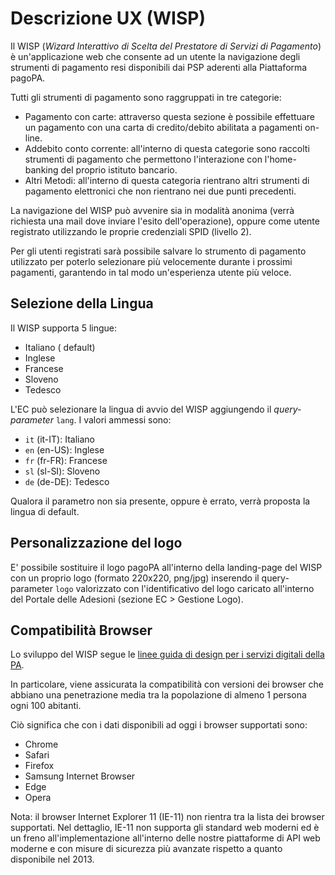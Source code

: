 Descrizione UX (WISP)
=====================

Il WISP (*Wizard Interattivo di Scelta del Prestatore di Servizi di Pagamento*) è un'applicazione web che consente ad un utente la navigazione degli strumenti di pagamento resi disponibili dai PSP aderenti alla Piattaforma pagoPA.

Tutti gli strumenti di pagamento sono raggruppati in tre categorie:

* Pagamento con carte: attraverso questa sezione è possibile effettuare un pagamento con una carta di credito/debito abilitata a pagamenti on-line.
* Addebito conto corrente: all'interno di questa categorie sono raccolti strumenti di pagamento che permettono l'interazione con l'home-banking del proprio istituto bancario.
* Altri Metodi: all'interno di questa categoria rientrano altri strumenti di pagamento elettronici che non rientrano nei due punti precedenti.

La navigazione del WISP può avvenire sia in modalità anonima (verrà richiesta una mail dove inviare l'esito dell'operazione), oppure come utente registrato utilizzando le proprie credenziali SPID (livello 2).

Per gli utenti registrati sarà possibile salvare lo strumento di pagamento utilizzato per poterlo selezionare più velocemente durante i prossimi pagamenti, garantendo in tal modo un'esperienza utente più veloce.

## Selezione della Lingua

Il WISP supporta 5 lingue:

* Italiano ( default)
* Inglese
* Francese
* Sloveno
* Tedesco

L'EC può selezionare la lingua di avvio del WISP aggiungendo il *query-parameter* `lang`. I valori ammessi sono:

* `it` (it-IT): Italiano
* `en` (en-US): Inglese
* `fr` (fr-FR): Francese
* `sl` (sl-SI): Sloveno
* `de` (de-DE): Tedesco

Qualora il parametro non sia presente, oppure è errato, verrà proposta la lingua di default.

## Personalizzazione del logo

E' possibile sostituire il logo pagoPA all'interno della landing-page del WISP con un proprio logo (formato 220x220, png/jpg) inserendo il query-parameter `logo` valorizzato con l'identificativo del logo caricato all'interno del Portale delle Adesioni (sezione EC > Gestione Logo).

## Compatibilità Browser

Lo sviluppo del WISP segue le [linee guida di design per i servizi digitali della PA](https://docs.italia.it/italia/designers-italia/design-linee-guida-docs/it/stabile/index.html).

In particolare, viene assicurata la compatibilità con versioni dei browser che abbiano una penetrazione media tra la popolazione di almeno 1 persona ogni 100 abitanti.

Ciò significa che con i dati disponibili ad oggi i browser supportati sono:

* Chrome
* Safari
* Firefox
* Samsung Internet Browser
* Edge
* Opera

Nota: il browser Internet Explorer 11 (IE-11) non rientra tra la lista dei browser supportati. Nel dettaglio, IE-11 non supporta gli standard web moderni ed è un freno all'implementazione all'interno delle nostre piattaforme di API web moderne e con misure di sicurezza più avanzate rispetto a quanto disponibile nel 2013.